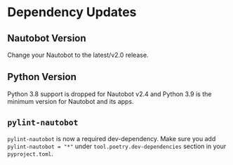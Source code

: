 # Dependency Updates

## Nautobot Version

Change your Nautobot to the latest/v2.0 release.

## Python Version

Python 3.8 support is dropped for Nautobot v2.4 and Python 3.9 is the minimum version for Nautobot and its apps.

## `pylint-nautobot`

`pylint-nautobot` is now a required dev-dependency. Make sure you add `pylint-nautobot = "*"` under `tool.poetry.dev-dependencies` section in your `pyproject.toml`.
